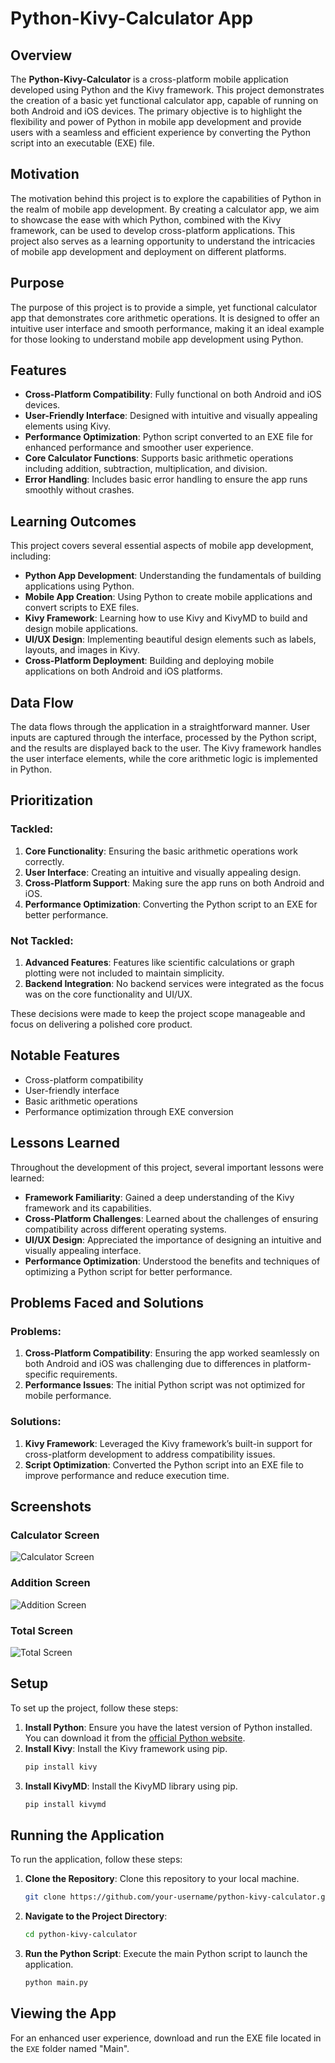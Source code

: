 
# Python-Kivy-Calculator App

## Overview

The **Python-Kivy-Calculator** is a cross-platform mobile application developed using Python and the Kivy framework. This project demonstrates the creation of a basic yet functional calculator app, capable of running on both Android and iOS devices. The primary objective is to highlight the flexibility and power of Python in mobile app development and provide users with a seamless and efficient experience by converting the Python script into an executable (EXE) file.

## Motivation

The motivation behind this project is to explore the capabilities of Python in the realm of mobile app development. By creating a calculator app, we aim to showcase the ease with which Python, combined with the Kivy framework, can be used to develop cross-platform applications. This project also serves as a learning opportunity to understand the intricacies of mobile app development and deployment on different platforms.

## Purpose

The purpose of this project is to provide a simple, yet functional calculator app that demonstrates core arithmetic operations. It is designed to offer an intuitive user interface and smooth performance, making it an ideal example for those looking to understand mobile app development using Python.

## Features

- **Cross-Platform Compatibility**: Fully functional on both Android and iOS devices.
- **User-Friendly Interface**: Designed with intuitive and visually appealing elements using Kivy.
- **Performance Optimization**: Python script converted to an EXE file for enhanced performance and smoother user experience.
- **Core Calculator Functions**: Supports basic arithmetic operations including addition, subtraction, multiplication, and division.
- **Error Handling**: Includes basic error handling to ensure the app runs smoothly without crashes.

## Learning Outcomes

This project covers several essential aspects of mobile app development, including:

- **Python App Development**: Understanding the fundamentals of building applications using Python.
- **Mobile App Creation**: Using Python to create mobile applications and convert scripts to EXE files.
- **Kivy Framework**: Learning how to use Kivy and KivyMD to build and design mobile applications.
- **UI/UX Design**: Implementing beautiful design elements such as labels, layouts, and images in Kivy.
- **Cross-Platform Deployment**: Building and deploying mobile applications on both Android and iOS platforms.

## Data Flow

The data flows through the application in a straightforward manner. User inputs are captured through the interface, processed by the Python script, and the results are displayed back to the user. The Kivy framework handles the user interface elements, while the core arithmetic logic is implemented in Python.

## Prioritization

### Tackled:

1. **Core Functionality**: Ensuring the basic arithmetic operations work correctly.
2. **User Interface**: Creating an intuitive and visually appealing design.
3. **Cross-Platform Support**: Making sure the app runs on both Android and iOS.
4. **Performance Optimization**: Converting the Python script to an EXE for better performance.

### Not Tackled:

1. **Advanced Features**: Features like scientific calculations or graph plotting were not included to maintain simplicity.
2. **Backend Integration**: No backend services were integrated as the focus was on the core functionality and UI/UX.

These decisions were made to keep the project scope manageable and focus on delivering a polished core product.

## Notable Features

- Cross-platform compatibility
- User-friendly interface
- Basic arithmetic operations
- Performance optimization through EXE conversion

## Lessons Learned

Throughout the development of this project, several important lessons were learned:

- **Framework Familiarity**: Gained a deep understanding of the Kivy framework and its capabilities.
- **Cross-Platform Challenges**: Learned about the challenges of ensuring compatibility across different operating systems.
- **UI/UX Design**: Appreciated the importance of designing an intuitive and visually appealing interface.
- **Performance Optimization**: Understood the benefits and techniques of optimizing a Python script for better performance.

## Problems Faced and Solutions

### Problems:

1. **Cross-Platform Compatibility**: Ensuring the app worked seamlessly on both Android and iOS was challenging due to differences in platform-specific requirements.
2. **Performance Issues**: The initial Python script was not optimized for mobile performance.

### Solutions:

1. **Kivy Framework**: Leveraged the Kivy framework’s built-in support for cross-platform development to address compatibility issues.
2. **Script Optimization**: Converted the Python script into an EXE file to improve performance and reduce execution time.

## Screenshots

### Calculator Screen
![Calculator Screen](images/home.png)

### Addition Screen
![Addition Screen](images/adding1.png)

### Total Screen
![Total Screen](images/total.png)

## Setup

To set up the project, follow these steps:

1. **Install Python**: Ensure you have the latest version of Python installed. You can download it from the [official Python website](https://www.python.org/downloads/).
2. **Install Kivy**: Install the Kivy framework using pip.
   ```bash
   pip install kivy
   ```
3. **Install KivyMD**: Install the KivyMD library using pip.
   ```bash
   pip install kivymd
   ```

## Running the Application

To run the application, follow these steps:

1. **Clone the Repository**: Clone this repository to your local machine.
   ```bash
   git clone https://github.com/your-username/python-kivy-calculator.git
   ```
2. **Navigate to the Project Directory**: 
   ```bash
   cd python-kivy-calculator
   ```
3. **Run the Python Script**: Execute the main Python script to launch the application.
   ```bash
   python main.py
   ```

## Viewing the App

For an enhanced user experience, download and run the EXE file located in the `EXE` folder named "Main".

